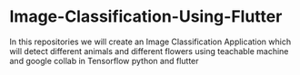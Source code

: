 # Image-Classification-Using-Flutter
In this repositories we will create an Image Classification Application which will detect different animals and different flowers using teachable machine and google collab in Tensorflow python and flutter
